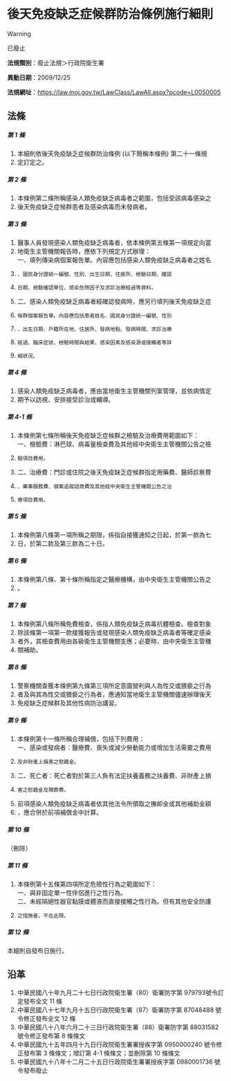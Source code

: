 # 後天免疫缺乏症候群防治條例施行細則


> [!WARNING]
> 已廢止


**法規類別**：廢止法規＞行政院衛生署

**異動日期**：2009/12/25  

**法規網址**：https://law.moj.gov.tw/LawClass/LawAll.aspx?pcode=L0050005



## 法條
##### 第 1 條
1. 本細則依後天免疫缺乏症候群防治條例 (以下簡稱本條例) 第二十一條規
1. 定訂定之。

##### 第 2 條
1. 本條例第二條所稱感染人類免疫缺乏病毒者之範圍，包括受該病毒感染之
1. 後天免疫缺乏症候群患者及感染病毒而未發病者。

##### 第 3 條
1. 醫事人員發現感染人類免疫缺乏病毒者，依本條例第五條第一項規定向當
1. 地衛生主管機關報告時，應依下列規定方式辦理：  
一、填列傳染病個案報告單。內容應包括感染人類免疫缺乏病毒者之姓名
1.     、國民身分證統一編號、性別、出生日期、住居所、檢驗日期、確認
1.     日期、檢驗確認單位、感染危險因子及求診治療經過等資料。
1. 二、感染人類免疫缺乏病毒者經確認發病時，應另行填列後天免疫缺乏症
1.     候群個案報告單。內容應包括患者姓名、國民身分證統一編號、性別
1.     、出生日期、戶籍所在地、住居所、發病地點、發病時間、求診治療
1.     經過、臨床症狀、檢驗時間與結果、感染因素及感染源或接觸者等詳
1.     細狀況。

##### 第 4 條
1. 感染人類免疫缺乏病毒者，應由當地衛生主管機關列案管理，並依病情定
1. 期予以訪視、安排接受診治或輔導。

##### 第 4-1 條
1. 本條例第七條所稱後天免疫缺乏症候群之檢驗及治療費用範圍如下：  
一、檢驗費：淋巴球、病毒量檢查費及其他經中央衛生主管機關公告之檢
1.     驗項目費用。
1. 二、治療費：門診或住院之後天免疫缺乏症候群指定用藥費、醫師診察費
1.     、藥事服務費、個案追蹤諮商費及其他經中央衛生主管機關公告之治
1.     療項目費用。

##### 第 5 條
1. 本條例第八條第一項所稱之期限，係指自接獲通知之日起，於第一款為七
1. 日，於第二款及第三款為二十日。

##### 第 6 條
1. 本條例第八條、第十條所稱指定之醫療機構，由中央衛生主管機關公告之
1. 。

##### 第 7 條
1. 本條例第八條所稱免費檢查，係指人類免疫缺乏病毒抗體檢查。檢查對象
1. 除該條第一項第一款接獲報告或發現感染人類免疫缺乏病毒者等確定感染
1. 者外，其檢查費用由各級衛生主管機關支應；必要時，由中央衛生主管機
1. 關補助。

##### 第 8 條
1. 警察機關查獲本條例第九條第三項所定意圖營利與人為性交或猥褻之行為
1. 者及與其為性交或猥褻之行為者，應通知當地衛生主管機關儘速辦理後天
1. 免疫缺乏症候群及其他性病防治講習。

##### 第 9 條
1. 本條例第十一條所稱合理補償，包括下列費用：  
一、感染或發病者：醫療費、喪失或減少勞動能力或增加生活需要之費用
1.     及非財產上損害之慰藉金。
1. 二、死亡者：死亡者對於第三人負有法定扶養義務之扶養費、非財產上損
1.     害之慰藉金及殯葬費。
1. 前項感染人類免疫缺乏病毒者依其他法令所領取之撫卹金或其他補助金額
1. ，應合併於前項補償金中計算。

##### 第 10 條
（刪除）

##### 第 11 條
1. 本條例第十五條第四項所定危險性行為之範圍如下：  
一、與非固定單一性伴侶進行之性行為。  
二、未經隔絕性器官黏膜或體液而直接接觸之性行為。但有其他安全防護
1.     之措施者，不在此限。

##### 第 12 條
本細則自發布日施行。

## 沿革
1. 中華民國八十年九月二十七日行政院衛生署（80）衛署防字第 979793號令訂定發布全文 11 條
1. 中華民國八十七年九月十五日行政院衛生署（87）衛署防字第 87048488 號令修正發布全文 12 條
1. 中華民國八十八年六月二十三日行政院衛生署（88）衛署防字第 88031582 號令修正發布第 8  條條文
1. 中華民國九十五年四月十九日行政院衛生署署授疾字第 0950000240 號令修正發布第 3 條條文；增訂第 4-1 條條文；並刪除第 10 條條文
1. 中華民國九十八年十二月二十五日行政院衛生署署授疾字第 0980001736 號令發布廢止
